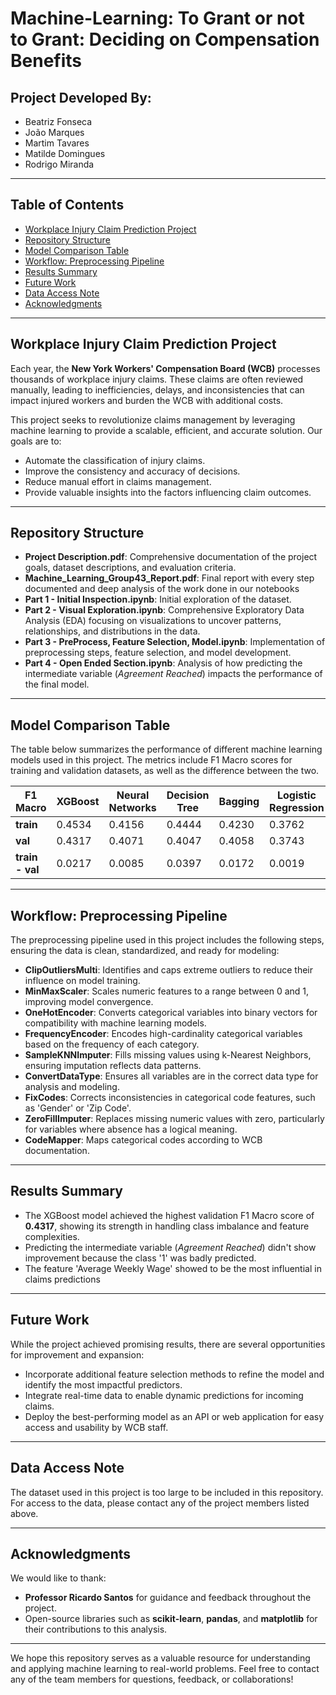 # Machine-Learning: To Grant or not to Grant: Deciding on Compensation Benefits

## Project Developed By:
- Beatriz Fonseca
- João Marques
- Martim Tavares
- Matilde Domingues
- Rodrigo Miranda

---

## Table of Contents
- [Workplace Injury Claim Prediction Project](#workplace-injury-claim-prediction-project)
- [Repository Structure](#repository-structure)
- [Model Comparison Table](#model-comparison-table)
- [Workflow: Preprocessing Pipeline](#workflow-preprocessing-pipeline)
- [Results Summary](#results-summary)
- [Future Work](#future-work)
- [Data Access Note](#data-access-note)
- [Acknowledgments](#acknowledgments)

---

## Workplace Injury Claim Prediction Project

Each year, the **New York Workers' Compensation Board (WCB)** processes thousands of workplace injury claims. These claims are often reviewed manually, leading to inefficiencies, delays, and inconsistencies that can impact injured workers and burden the WCB with additional costs. 

This project seeks to revolutionize claims management by leveraging machine learning to provide a scalable, efficient, and accurate solution. Our goals are to:
- Automate the classification of injury claims.
- Improve the consistency and accuracy of decisions.
- Reduce manual effort in claims management.
- Provide valuable insights into the factors influencing claim outcomes.

---

## Repository Structure

- **Project Description.pdf**: Comprehensive documentation of the project goals, dataset descriptions, and evaluation criteria.
- **Machine_Learning_Group43_Report.pdf**: Final report with every step documented and deep analysis of the work done in our notebooks
- **Part 1 - Initial Inspection.ipynb**: Initial exploration of the dataset.
- **Part 2 - Visual Exploration.ipynb**: Comprehensive Exploratory Data Analysis (EDA) focusing on visualizations to uncover patterns, relationships, and distributions in the data.
- **Part 3 - PreProcess, Feature Selection, Model.ipynb**: Implementation of preprocessing steps, feature selection, and model development.
- **Part 4 - Open Ended Section.ipynb**: Analysis of how predicting the intermediate variable (*Agreement Reached*) impacts the performance of the final model.

---

## Model Comparison Table

The table below summarizes the performance of different machine learning models used in this project. The metrics include F1 Macro scores for training and validation datasets, as well as the difference between the two.

| F1 Macro       | XGBoost | Neural Networks | Decision Tree | Bagging | Logistic Regression | Random Forest | Stacking |
|----------------|---------|-----------------|---------------|---------|---------------------|---------------|----------|
| **train**      | 0.4534  | 0.4156          | 0.4444        | 0.4230  | 0.3762              | 0.4029        | 0.3932   |
| **val**        | 0.4317  | 0.4071          | 0.4047        | 0.4058  | 0.3743              | 0.3246        | 0.3903   |
| **train - val**| 0.0217  | 0.0085          | 0.0397        | 0.0172  | 0.0019              | 0.0783        | 0.0029   |

---

## Workflow: Preprocessing Pipeline

The preprocessing pipeline used in this project includes the following steps, ensuring the data is clean, standardized, and ready for modeling:
- **ClipOutliersMulti**: Identifies and caps extreme outliers to reduce their influence on model training.
- **MinMaxScaler**: Scales numeric features to a range between 0 and 1, improving model convergence.
- **OneHotEncoder**: Converts categorical variables into binary vectors for compatibility with machine learning models.
- **FrequencyEncoder**: Encodes high-cardinality categorical variables based on the frequency of each category.
- **SampleKNNImputer**: Fills missing values using k-Nearest Neighbors, ensuring imputation reflects data patterns.
- **ConvertDataType**: Ensures all variables are in the correct data type for analysis and modeling.
- **FixCodes**: Corrects inconsistencies in categorical code features, such as 'Gender' or 'Zip Code'.
- **ZeroFillImputer**: Replaces missing numeric values with zero, particularly for variables where absence has a logical meaning.
- **CodeMapper**: Maps categorical codes according to WCB documentation.

---

## Results Summary

- The XGBoost model achieved the highest validation F1 Macro score of **0.4317**, showing its strength in handling class imbalance and feature complexities.
- Predicting the intermediate variable (*Agreement Reached*) didn't show improvement because the class '1' was badly predicted.
- The feature 'Average Weekly Wage' showed to be the most influential in claims predictions

---

## Future Work

While the project achieved promising results, there are several opportunities for improvement and expansion:
- Incorporate additional feature selection methods to refine the model and identify the most impactful predictors.
- Integrate real-time data to enable dynamic predictions for incoming claims.
- Deploy the best-performing model as an API or web application for easy access and usability by WCB staff.

---

## Data Access Note

The dataset used in this project is too large to be included in this repository. For access to the data, please contact any of the project members listed above.

---

## Acknowledgments

We would like to thank:
- **Professor Ricardo Santos** for guidance and feedback throughout the project.
- Open-source libraries such as **scikit-learn**, **pandas**, and **matplotlib** for their contributions to this analysis.
---

We hope this repository serves as a valuable resource for understanding and applying machine learning to real-world problems. Feel free to contact any of the team members for questions, feedback, or collaborations!

